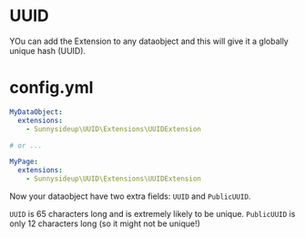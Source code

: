 UUID
===============================================

YOu can add the Extension to any dataobject and this will give it a globally unique hash (UUID).


# config.yml
```yml
MyDataObject:
  extensions:
    - Sunnysideup\UUID\Extensions\UUIDExtension

# or ...

MyPage:
  extensions:
    - Sunnysideup\UUID\Extensions\UUIDExtension

```

Now your dataobject have two extra fields: `UUID` and `PublicUUID`.

`UUID` is 65 characters long and is extremely likely to be unique. 
`PublicUUID` is only 12 characters long (so it might not be unique!)
